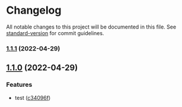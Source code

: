 # Changelog

All notable changes to this project will be documented in this file. See [standard-version](https://github.com/conventional-changelog/standard-version) for commit guidelines.

### [1.1.1](https://github.com/lexedwards/testpkg/compare/v1.1.0...v1.1.1) (2022-04-29)

## [1.1.0](https://github.com/lexedwards/testpkg/compare/v1.0.0...v1.1.0) (2022-04-29)


### Features

* test ([c34096f](https://github.com/lexedwards/testpkg/commit/c34096f59fa693a88cd94b1597f46429cee81a9d))
